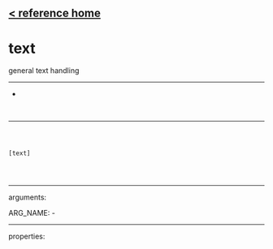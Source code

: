 [< reference home](ceammc_lib.html)
---

# text


general text handling

---

-
<br>


---


```



[text]


            
```

---
arguments:

ARG_NAME: -<br>

---
properties:


